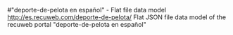 #"deporte-de-pelota en español" - Flat file data model
http://es.recuweb.com/deporte-de-pelota/
Flat JSON file data model of the recuweb portal "deporte-de-pelota en español"
